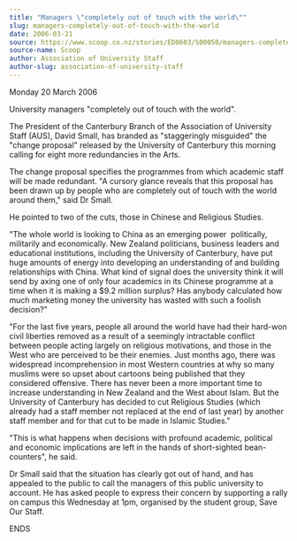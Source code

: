 ```yaml
---
title: "Managers \"completely out of touch with the world\""
slug: managers-completely-out-of-touch-with-the-world
date: 2006-03-21
source: https://www.scoop.co.nz/stories/ED0603/S00050/managers-completely-out-of-touch-with-the-world.htm
source-name: Scoop
author: Association of University Staff
author-slug: association-of-university-staff
---
```


<p>Monday 20 March 2006</p>

<p>University managers "completely out
of touch with the world".</p>

<p>The President of the Canterbury
Branch of the Association of University Staff (AUS), David
Small, has branded as "staggeringly misguided" the "change
proposal" released by the University of Canterbury this
morning calling for eight more redundancies in the
Arts.</p>

<p>The change proposal specifies the programmes from
which academic staff will be made redundant.  "A cursory
glance reveals that this proposal has been drawn up by
people who are completely out of touch with the world around
them," said Dr Small.</p>

<p>He pointed to two of the cuts, those
in Chinese and Religious Studies.</p>

<p>"The whole world is
looking to China as an emerging power ­ politically,
militarily and economically.  New Zealand politicians,
business leaders and educational institutions, including the
University of Canterbury, have put huge amounts of energy
into developing an understanding of and building
relationships with China.  What kind of signal does the
university think it will send by axing one of only four
academics in its Chinese programme at a time when it is
making a $9.2 million surplus?  Has anybody calculated how
much marketing money the university has wasted with such a
foolish decision?"</p>

<p>"For the last five years, people all
around the world have had their hard-won civil liberties
removed as a result of a seemingly intractable conflict
between people acting largely on religious motivations, and
those in the West who are perceived to be their enemies. 
Just months ago, there was widespread incomprehension in
most Western countries at why so many muslims were so upset
about cartoons being published that they considered
offensive.  There has never been a more important time to
increase understanding in New Zealand and the West about
Islam.  But the University of Canterbury has decided to cut
Religious Studies (which already had a staff member not
replaced at the end of last year) by another staff member
and for that cut to be made in Islamic Studies."<p>
<p>"This is
what happens when decisions with profound academic,
political and economic implications are left in the hands of
short-sighted bean-counters", he said.</p>

<p>Dr Small said that
the situation has clearly got out of hand, and has appealed
to the public to call the managers of this public university
to account.  He has asked people to express their concern by
supporting a rally on campus this Wednesday at 1pm,
organised by the student group, Save Our Staff.</p>

<p>ENDS<br><p>






<!--


